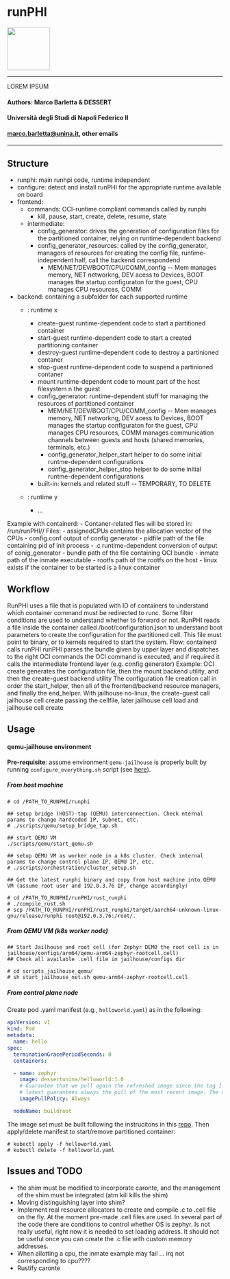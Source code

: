 # runPHI

<img src="https://dessert.unina.it:8088/runphi/runphi/-/raw/main/runPHI/logo/runphi_logo_lowres.jpg" width="100">

----

LOREM IPSUM

#### Authors: Marco Barletta & DESSERT
#### Università degli Studi di Napoli Federico II
#### marco.barletta@unina.it, other emails
----


## Structure

- runphi:       main runhpi code, runtime independent
- configure:    detect and install runPHI for the appropriate runtime available on board
- frontend:
    - commands:     OCI-runtime compliant commands called by runphi
        - kill, pause, start, create, delete, resume, state
    - intermediate:
        - config_generator:             drives the generation of configuration files for the partitioned container, relying on runtime-dependent backend
        - config_generator_resources:   called by the config_generator, managers of resources for creating the config file, runtime-independent half, call the backend correspondend
            - MEM/NET/DEV/BOOT/CPU/COMM_config -- Mem manages memory, NET networkng, DEV acess to Devices, BOOT manages the startup configuraton for the guest, CPU manages CPU resources, COMM
- backend:              containing a subfolder for each supported runtime
    - <runtime x>:      runtime x
        - create-guest      runtime-dependent code to start a partitioned container
        - start-guest       runtime-dependent code to start a created partitioning container
        - destroy-guest     runtime-dependent code to destroy a partinioned contaner
        - stop-guest        runtime-dependent code to suspend a partinioned contaner
        - mount             runtime-dependent code to mount part of the host filesystem n the guest
        - config_generator: runtime-dependent stuff for managing the resources of partitioned container
            - MEM/NET/DEV/BOOT/CPU/COMM_config -- Mem manages memory, NET networkng, DEV acess to Devices, BOOT manages the startup configuraton for the guest, CPU manages CPU resources, COMM manages communication channels between guests and hosts (shared memories, terminals, etc.)
            - config_generator_helper_start helper to do some initial runtme-dependent configurations
            - config_generator_helper_stop  helper to do some initial runtme-dependent configurations
        - built-in: kernels and related stuff -- TEMPORARY, TO DELETE

    - <runtime y>:             runtime y
        - ...

Example with containerd:
        - Contaner-related fles will be stored in: /run/runPHI/<ContainerName>/
            Files:
                - assignedCPUs                  contains the allocation vector of the CPUs
                - config<ContainerName>.conf    output of config generator
                - pidfile                       path of the file containing pid of init process
                - <ContainerName>.c                      runtime-dependent conversion of output of conig_generator
                - bundle                        path of the file containing OCI bundle
                - inmate                        path of the inmate executable
                - rootfs                        path of the rootfs on the host
                - linux                         exists if the container to be started is a linux container



## Workflow

RunPHI uses a file that is populated with ID of containers to understand which container command must be redirected to runc.
Some filter conditions are used to understand whether to forward or not.
RunPHI reads a file inside the container called /boot/configuration.json to understand boot parameters to create the configuration for the partitioned cell.
This file must point to binary, or to kernels required to start the system.
Flow:
    containerd calls runPHI
    runPHI parses the bundle given by upper layer and dispatches to the right OCI commands
    the OCI command is executed, and if required it calls the intermediate frontend layer (e.g. config generator)
        Example:
            OCI create generates the configuration file, then the mount backend utility, and then the create-guest backend utility
            The configuration file creation call in order the start_helper, then all of the frontend/backend resource managers, and finally the end_helper.
            With jailhouse no-linux, the create-guest call jailhouse cell create passing the cellfile, later jailhouse cell load and jailhouse cell create


## Usage

#### qemu-jailhouse environment

**Pre-requisite**: assume environment ``qemu-jailhouse`` is properly built by running ``configure_everything.sh`` script (see [here](https://dessert.unina.it:8088/runphi/runphi#how-to-use-the-repository)).

##### From host machine
```
# cd /PATH_TO_RUNPHI/runphi

## setup bridge (HOST)-tap (QEMU) interconnection. Check nternal params to change hardcoded IP, subnet, etc.
# ./scripts/qemu/setup_bridge_tap.sh

## start QEMU VM
./scripts/qemu/start_qemu.sh

## setup QEMU VM as worker node in a k8s cluster. Check internal params to change control plane IP, QEMU IP, etc.
# ./scripts/orchestration/cluster_setup.sh

## Get the latest runphi binary and copy from host machine into QEMU VM (assume root user and 192.0.3.76 IP, change accordingly)

# cd /PATH_TO_RUNPHI/runPHI/rust_runphi
# ./compile_rust.sh
# scp /PATH_TO_RUNPHI/runPHI/rust_runphi/target/aarch64-unknown-linux-gnu/release/runphi root@192.0.3.76:/root/.
```

##### From QEMU VM (k8s worker node)
```
## Start Jailhouse and root cell (for Zephyr DEMO the root cell is in jailhouse/configs/arm64/qemu-arm64-zephyr-rootcell.cell)
## Check all available .cell file in jailhouse/configs dir

# cd scripts_jailhouse_qemu/
# sh start_jailhouse_net.sh qemu-arm64-zephyr-rootcell.cell
```

##### From control plane node

Create pod .yaml manifest (e.g., ``helloworld.yaml``) as in the following:

```yaml
apiVersion: v1
kind: Pod
metadata:
  name: hello
spec:
  terminationGracePeriodSeconds: 0
  containers:

  - name: zephyr
    image: dessertunina/helloworld:1.0
    # Guarantee that we pull again the refreshed image since the tag 1.0 is not latest
    # latest guarantees always the pull of the most recent image. The others do not
    imagePullPolicy: Always

  nodeName: buildroot
```

The image set must be built following the instrucitons in this [repo](https://dessert.unina.it:8088/runphi/partitioned_container_demos). Then apply/delete manifest to start/remove partitioned container:

```
# kubectl apply -f helloworld.yaml
# kubectl delete -f helloworld.yaml
```

## Issues and TODO
- the shim must be modified to incorporate caronte, and the management of the shim must be integrated (atm kill kills the shim)
- Moving distinguishing layer into shim?
- Implement real resource allocators to create and compile .c to .cell file on the fly. At the moment pre-made .cell files are used.
In several part of the code there are conditions to control whether OS is zephyr. Is not really useful, right now it is needed to set loading address. It should not be useful once you can create the .c file with custom memory addresses.
- When allotting a cpu, the inmate example may fail ... irq not corresponding to cpu????
- Rustify caronte



